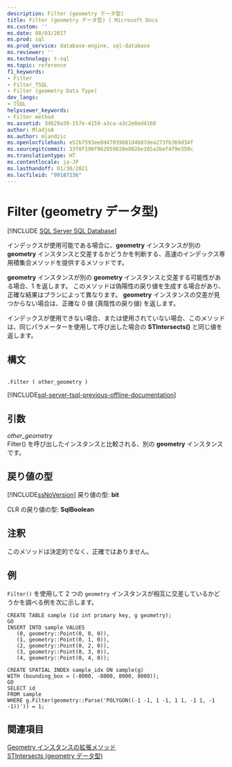 ```yaml
---
description: Filter (geometry データ型)
title: Filter (geometry データ型) | Microsoft Docs
ms.custom: ''
ms.date: 08/03/2017
ms.prod: sql
ms.prod_service: database-engine, sql-database
ms.reviewer: ''
ms.technology: t-sql
ms.topic: reference
f1_keywords:
- Filter
- Filter_TSQL
- Filter (geometry Data Type)
dev_langs:
- TSQL
helpviewer_keywords:
- Filter method
ms.assetid: 3d629a39-157e-4159-a3ca-a3c2e0ed4160
author: MladjoA
ms.author: mlandzic
ms.openlocfilehash: e52b7593ee0d47039681d4b87dea273fb369d34f
ms.sourcegitcommit: 33f0f190f962059826e002be165a2bef4f9e350c
ms.translationtype: HT
ms.contentlocale: ja-JP
ms.lasthandoff: 01/30/2021
ms.locfileid: "99187236"
---
```

# <a name="filter-geometry-data-type"></a>Filter (geometry データ型)
[!INCLUDE [SQL Server SQL Database](../../includes/applies-to-version/sql-asdb.md)]

インデックスが使用可能である場合に、**geometry** インスタンスが別の **geometry** インスタンスと交差するかどうかを判断する、高速のインデックス専用積集合メソッドを提供するメソッドです。
  
**geometry** インスタンスが別の **geometry** インスタンスと交差する可能性がある場合、1 を返します。 このメソッドは偽陽性の戻り値を生成する場合があり、正確な結果はプランによって異なります。 **geometry** インスタンスの交差が見つからない場合は、正確な 0 値 (真陰性の戻り値) を返します。
  
インデックスが使用できない場合、または使用されていない場合、このメソッドは、同じパラメーターを使用して呼び出した場合の **STIntersects()** と同じ値を返します。
  
## <a name="syntax"></a>構文  
  
```  
  
.Filter ( other_geometry )  
```  
  
[!INCLUDE[sql-server-tsql-previous-offline-documentation](../../includes/sql-server-tsql-previous-offline-documentation.md)]

## <a name="arguments"></a>引数
 *other_geometry*  
 Filter() を呼び出したインスタンスと比較される、別の **geometry** インスタンスです。  
  
## <a name="return-types"></a>戻り値の型  
 [!INCLUDE[ssNoVersion](../../includes/ssnoversion-md.md)] 戻り値の型: **bit**  
  
 CLR の戻り値の型: **SqlBoolean**  
  
## <a name="remarks"></a>注釈  
 このメソッドは決定的でなく、正確ではありません。  
  
## <a name="examples"></a>例  
 `Filter()` を使用して 2 つの `geometry` インスタンスが相互に交差しているかどうかを調べる例を次に示します。  
  
```  
CREATE TABLE sample (id int primary key, g geometry);  
GO  
INSERT INTO sample VALUES  
   (0, geometry::Point(0, 0, 0)),  
   (1, geometry::Point(0, 1, 0)),  
   (2, geometry::Point(0, 2, 0)),  
   (3, geometry::Point(0, 3, 0)),  
   (4, geometry::Point(0, 4, 0));  
  
CREATE SPATIAL INDEX sample_idx ON sample(g)  
WITH (bounding_box = (-8000, -8000, 8000, 8000));  
GO  
SELECT id  
FROM sample   
WHERE g.Filter(geometry::Parse('POLYGON((-1 -1, 1 -1, 1 1, -1 1, -1 -1))')) = 1;  
```  
  
## <a name="see-also"></a>関連項目  
 [Geometry インスタンスの拡張メソッド](../../t-sql/spatial-geometry/extended-methods-on-geometry-instances.md)   
 [STIntersects &#40;geometry データ型&#41;](../../t-sql/spatial-geometry/stintersects-geometry-data-type.md)  
  
  

